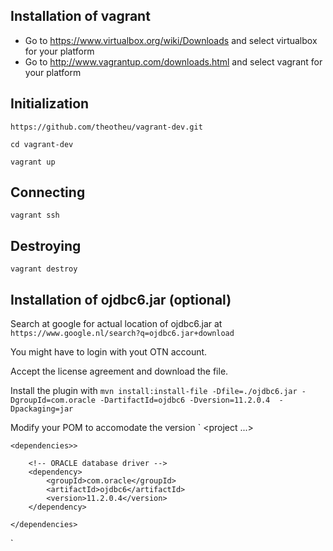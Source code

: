 Installation of vagrant
-----------------------
- Go to https://www.virtualbox.org/wiki/Downloads and select virtualbox for your platform
- Go to http://www.vagrantup.com/downloads.html and select vagrant for your platform


Initialization
--------------
`https://github.com/theotheu/vagrant-dev.git`

`cd vagrant-dev`

`vagrant up`

Connecting
----------
`vagrant ssh`

Destroying
----------
`vagrant destroy`


Installation of ojdbc6.jar (optional)
--------------------------

Search at google for actual location of ojdbc6.jar at ```https://www.google.nl/search?q=ojdbc6.jar+download```

You might have to login with yout OTN account.

Accept the license agreement and download the file.

Install the plugin with
`mvn install:install-file -Dfile=./ojdbc6.jar -DgroupId=com.oracle -DartifactId=ojdbc6 -Dversion=11.2.0.4  -Dpackaging=jar`

Modify your POM to accomodate the version
`
<project ...>
 
	<dependencies>>
 
		<!-- ORACLE database driver -->
		<dependency>
			<groupId>com.oracle</groupId>
			<artifactId>ojdbc6</artifactId>
			<version>11.2.0.4</version>
		</dependency>
 
	</dependencies>
</project>
`
